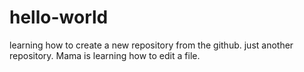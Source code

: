 # hello-world
learning how to create a new repository from the github. just another repository.
Mama is learning how to edit a file.
